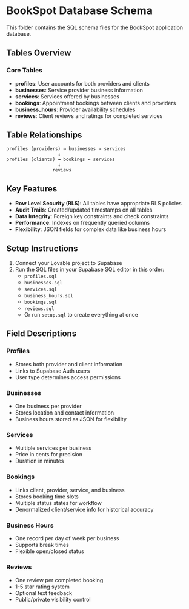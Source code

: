 
# BookSpot Database Schema

This folder contains the SQL schema files for the BookSpot application database.

## Tables Overview

### Core Tables
- **profiles**: User accounts for both providers and clients
- **businesses**: Service provider business information
- **services**: Services offered by businesses
- **bookings**: Appointment bookings between clients and providers
- **business_hours**: Provider availability schedules
- **reviews**: Client reviews and ratings for completed services

## Table Relationships

```
profiles (providers) → businesses → services
                   ↓
profiles (clients) → bookings ← services
                   ↓
                 reviews
```

## Key Features

- **Row Level Security (RLS)**: All tables have appropriate RLS policies
- **Audit Trails**: Created/updated timestamps on all tables
- **Data Integrity**: Foreign key constraints and check constraints
- **Performance**: Indexes on frequently queried columns
- **Flexibility**: JSON fields for complex data like business hours

## Setup Instructions

1. Connect your Lovable project to Supabase
2. Run the SQL files in your Supabase SQL editor in this order:
   - `profiles.sql`
   - `businesses.sql`
   - `services.sql`
   - `business_hours.sql`
   - `bookings.sql`
   - `reviews.sql`
   - Or run `setup.sql` to create everything at once

## Field Descriptions

### Profiles
- Stores both provider and client information
- Links to Supabase Auth users
- User type determines access permissions

### Businesses
- One business per provider
- Stores location and contact information
- Business hours stored as JSON for flexibility

### Services
- Multiple services per business
- Price in cents for precision
- Duration in minutes

### Bookings
- Links client, provider, service, and business
- Stores booking time slots
- Multiple status states for workflow
- Denormalized client/service info for historical accuracy

### Business Hours
- One record per day of week per business
- Supports break times
- Flexible open/closed status

### Reviews
- One review per completed booking
- 1-5 star rating system
- Optional text feedback
- Public/private visibility control
